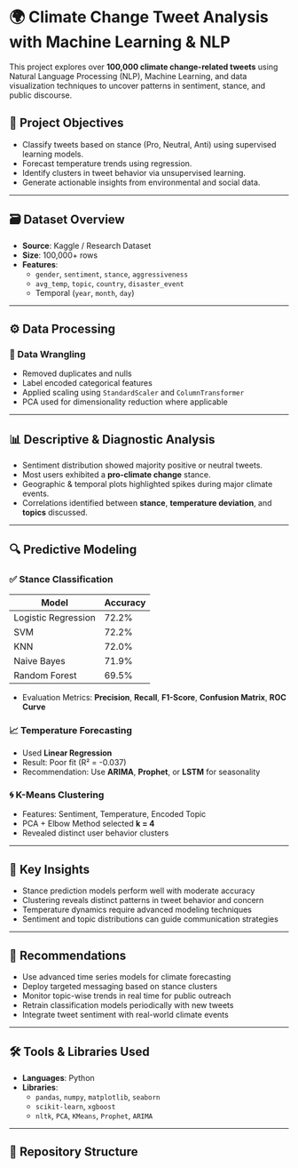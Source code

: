 # 🌍 Climate Change Tweet Analysis with Machine Learning & NLP

This project explores over **100,000 climate change-related tweets** using Natural Language Processing (NLP), Machine Learning, and data visualization techniques to uncover patterns in sentiment, stance, and public discourse.

## 📌 Project Objectives

- Classify tweets based on stance (Pro, Neutral, Anti) using supervised learning models.
- Forecast temperature trends using regression.
- Identify clusters in tweet behavior via unsupervised learning.
- Generate actionable insights from environmental and social data.

---

## 🗃️ Dataset Overview

- **Source**: Kaggle / Research Dataset
- **Size**: 100,000+ rows
- **Features**: 
  - `gender`, `sentiment`, `stance`, `aggressiveness`
  - `avg_temp`, `topic`, `country`, `disaster_event`
  - Temporal (`year`, `month`, `day`)

---

## ⚙️ Data Processing

### 🧹 Data Wrangling

- Removed duplicates and nulls
- Label encoded categorical features
- Applied scaling using `StandardScaler` and `ColumnTransformer`
- PCA used for dimensionality reduction where applicable

---

## 📊 Descriptive & Diagnostic Analysis

- Sentiment distribution showed majority positive or neutral tweets.
- Most users exhibited a **pro-climate change** stance.
- Geographic & temporal plots highlighted spikes during major climate events.
- Correlations identified between **stance**, **temperature deviation**, and **topics** discussed.

---

## 🔍 Predictive Modeling

### ✅ **Stance Classification**

| Model                | Accuracy  |
|---------------------|-----------|
| Logistic Regression | 72.2%     |
| SVM                 | 72.2%     |
| KNN                 | 72.0%     |
| Naive Bayes         | 71.9%     |
| Random Forest       | 69.5%     |

- Evaluation Metrics: **Precision**, **Recall**, **F1-Score**, **Confusion Matrix**, **ROC Curve**

### 📈 **Temperature Forecasting**
- Used **Linear Regression**
- Result: Poor fit (R² = -0.037)
- Recommendation: Use **ARIMA**, **Prophet**, or **LSTM** for seasonality

### 🌀 **K-Means Clustering**
- Features: Sentiment, Temperature, Encoded Topic
- PCA + Elbow Method selected **k = 4**
- Revealed distinct user behavior clusters

---

## 📌 Key Insights

- Stance prediction models perform well with moderate accuracy
- Clustering reveals distinct patterns in tweet behavior and concern
- Temperature dynamics require advanced modeling techniques
- Sentiment and topic distributions can guide communication strategies

---

## 🧠 Recommendations

- Use advanced time series models for climate forecasting
- Deploy targeted messaging based on stance clusters
- Monitor topic-wise trends in real time for public outreach
- Retrain classification models periodically with new tweets
- Integrate tweet sentiment with real-world climate events

---

## 🛠️ Tools & Libraries Used

- **Languages**: Python
- **Libraries**:
  - `pandas`, `numpy`, `matplotlib`, `seaborn`
  - `scikit-learn`, `xgboost`
  - `nltk`, `PCA`, `KMeans`, `Prophet`, `ARIMA`

---

## 📁 Repository Structure


